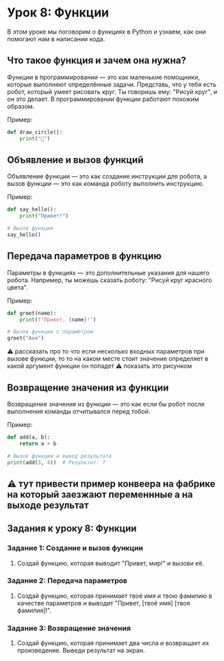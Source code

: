 # Урок 8: Функции

В этом уроке мы поговорим о функциях в Python и узнаем, как они помогают нам в написании кода.

## Что такое функция и зачем она нужна?

Функции в программировании — это как маленькие помощники, которые выполняют определённые задачи. Представь, что у тебя есть робот, который умеет рисовать круг. Ты говоришь ему: "Рисуй круг", и он это делает. В программировании функции работают похожим образом.

Пример:
```python
def draw_circle():
    print("🔵")
```

## Объявление и вызов функций

Объявление функции — это как создание инструкции для робота, а вызов функции — это как команда роботу выполнить инструкцию.

Пример:
```python
def say_hello():
    print("Привет!")

# Вызов функции
say_hello()
```


## Передача параметров в функцию

Параметры в функциях — это дополнительные указания для нашего робота. Например, ты можешь сказать роботу: "Рисуй круг красного цвета".

Пример:
```python
def greet(name):
    print(f"Привет, {name}!")

# Вызов функции с параметром
greet("Аня")
```
⚠️ рассказать про то что если несколько входных параметров при вызове функции, то то на каком месте стоит значение определяет в какой аргумент функции он попадет
⚠️ показать это рисунком

## Возвращение значения из функции

Возвращение значения из функции — это как если бы робот после выполнения команды отчитывался перед тобой.

Пример:
```python
def add(a, b):
    return a + b

# Вызов функции и вывод результата
print(add(3, 4))  # Результат: 7
```
:warning: тут привести пример конвеера на фабрике на который заезжают переменнные а на выходе результат
---



## Задания к уроку 8: Функции

### Задание 1: Создание и вызов функции

1. Создай функцию, которая выводит "Привет, мир!" и вызови её.

### Задание 2: Передача параметров

1. Создай функцию, которая принимает твоё имя и твою фамилию  в качестве параметров и выводит "Привет, [твоё имя] [твоя фамилия]!".

### Задание 3: Возвращение значения

1. Создай функцию, которая принимает два числа и возвращает их произведение. Выведи результат на экран.
